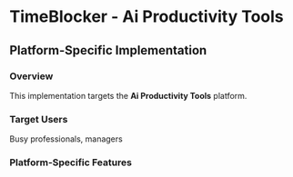 # TimeBlocker - Ai Productivity Tools

## Platform-Specific Implementation

### Overview
This implementation targets the **Ai Productivity Tools** platform.

### Target Users
Busy professionals, managers

### Platform-Specific Features

